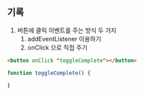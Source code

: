 ## 기록

1. 버튼에 클릭 이벤트를 주는 방식 두 가지
	1. addEventListener 이용하기
	2. onClick 으로 직접 주기
``` html
<button onClick "toggleComplete"></button>
```
``` js
function toggleComplete() {

}
```